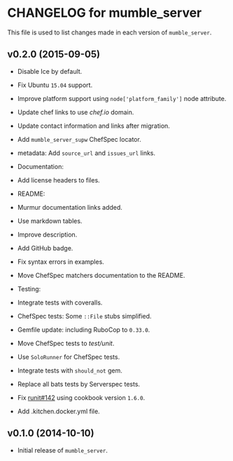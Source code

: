 CHANGELOG for mumble_server
===========================

This file is used to list changes made in each version of `mumble_server`.

## v0.2.0 (2015-09-05)

* Disable Ice by default.
* Fix Ubuntu `15.04` support.
* Improve platform support using `node['platform_family']` node attribute.
* Update chef links to use *chef.io* domain.
* Update contact information and links after migration.
* Add `mumble_server_supw` ChefSpec locator.
* metadata: Add `source_url` and `issues_url` links.

* Documentation:
 * Add license headers to files.
 * README:
  * Murmur documentation links added.
  * Use markdown tables.
  * Improve description.
  * Add GitHub badge.
  * Fix syntax errors in examples.
  * Move ChefSpec matchers documentation to the README.

* Testing:
 * Integrate tests with coveralls.
 * ChefSpec tests: Some `::File` stubs simplified.
 * Gemfile update: including RuboCop to `0.33.0`.
 * Move ChefSpec tests to *test/unit*.
 * Use `SoloRunner` for ChefSpec tests.
 * Integrate tests with `should_not` gem.
 * Replace all bats tests by Serverspec tests.
 * Fix [runit#142](https://github.com/hw-cookbooks/runit/issues/142) using cookbook version `1.6.0`.
 * Add .kitchen.docker.yml file.

## v0.1.0 (2014-10-10)

* Initial release of `mumble_server`.
